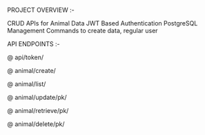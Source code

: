 PROJECT OVERVIEW   :-

CRUD APIs for Animal Data
JWT Based Authentication
PostgreSQL
Management Commands to create data, regular user

API ENDPOINTS   :-

@ api/token/

@ animal/create/

@ animal/list/

@ animal/update/pk/

@ animal/retrieve/pk/

@ animal/delete/pk/
